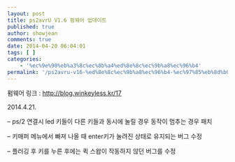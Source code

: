 ```yaml
---
layout: post
title: ps2avrU V1.6 펌웨어 업데이트
published: true
author: showjean
comments: true
date: 2014-04-20 06:04:01
tags: [ ]
categories:
    - '%ec%9e%90%eb%a3%8c%ec%8b%a4%ed%8e%8c%ec%9b%a8%ec%96%b4'
permalink: '/ps2avru-v16-%ed%8e%8c%ec%9b%a8%ec%96%b4-%ec%97%85%eb%8d%b0%ec%9d%b4%ed%8a%b8-10'
---
```

펌웨어 링크 : http://blog.winkeyless.kr/17



2014.4.21.



&#8211;&nbsp;ps/2 연결시 led 키들이 다른 키들과 동시에 눌릴 경우 동작이 멈추는 경우 패치

&#8211;&nbsp;키매퍼 메뉴에서 빠져 나올 때 enter키가 눌려진 상태로 유지되는 버그 수정

&#8211;&nbsp;플러깅 후 키를 누른 후에는 퀵 스왑이 작동하지 않던&nbsp;버그를 수정